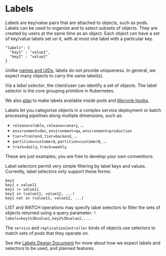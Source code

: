 # Labels

_Labels_ are key/value pairs that are attached to objects, such as pods.
Labels can be used to organize and to select subsets of objects.  They are
created by users at the same time as an object.  Each object can have a set of
key/value labels set on it, with at most one label with a particular key. 
```
"labels": {
  "key1" : "value1",
  "key2" : "value2"
}
```

Unlike [names and UIDs](identifiers.md), labels do not provide uniqueness. In general, we expect many objects to carry the same label(s). 

Via a _label selector_, the client/user can identify a set of objects. The label selector is the core grouping primitive in Kubernetes. 

We also [plan](https://github.com/GoogleCloudPlatform/kubernetes/issues/560) to make labels available inside pods and [lifecycle hooks](container-environment.md).

Labels let you categorize objects in a complex service deployment or batch processing pipelines along multiple
dimensions, such as:
   - `release=stable`, `release=canary`, ...
   - `environment=dev`, `environment=qa`, `environment=production`
   - `tier=frontend`, `tier=backend`, ...
   - `partition=customerA`, `partition=customerB`, ...
   - `track=daily`, `track=weekly`

These are just examples; you are free to develop your own conventions.

Label selectors permit very simple filtering by label keys and values.   Currently, label selectors only support these forms:
```
key1
key1 = value11
key1 != value11
key1 in (value11, value12, ...)
key1 not in (value11, value12, ...)
```

LIST and WATCH operations may specify label selectors to filter the sets of objects returned using a query parameter: `?labels=key1%3Dvalue1,key2%3Dvalue2,...`. 

The `service` and `replicationController` kinds of objects use selectors to match sets of pods that they operate on.

See the [Labels Design Document](./design/labels.md) for more about how we expect labels and selectors to be used, and planned features.
